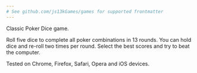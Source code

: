 ```yaml
---
# See github.com/js13kGames/games for supported frontmatter
---
```

Classic Poker Dice game.

Roll five dice to complete all poker combinations in 13 rounds. You can hold dice and re-roll two times per round. Select the best scores and try to beat the computer.

Tested on Chrome, Firefox, Safari, Opera and iOS devices.